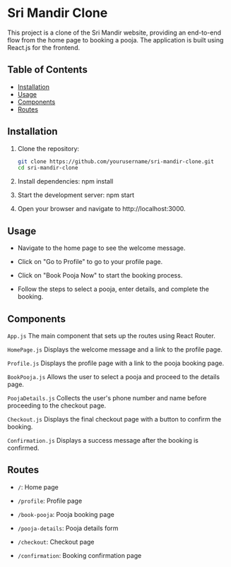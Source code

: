 # Sri Mandir Clone

This project is a clone of the Sri Mandir website, providing an end-to-end flow from the home page to booking a pooja. The application is built using React.js for the frontend.

## Table of Contents
- [Installation](#installation)
- [Usage](#usage)
- [Components](#components)
- [Routes](#routes)

## Installation

1. Clone the repository:
   ```sh
   git clone https://github.com/yourusername/sri-mandir-clone.git
   cd sri-mandir-clone

2. Install dependencies:
    npm install

3. Start the development server:
    npm start

4. Open your browser and navigate to http://localhost:3000.

## Usage

- Navigate to the home page to see the welcome message.

- Click on "Go to Profile" to go to your profile page.

- Click on "Book Pooja Now" to start the booking process.

- Follow the steps to select a pooja, enter details, and complete the booking.

## Components

`App.js`
The main component that sets up the routes using React Router.

`HomePage.js`
Displays the welcome message and a link to the profile page.

`Profile.js`
Displays the profile page with a link to the pooja booking page.

`BookPooja.js`
Allows the user to select a pooja and proceed to the details page.

`PoojaDetails.js`
Collects the user's phone number and name before proceeding to the checkout page.

`Checkout.js`
Displays the final checkout page with a button to confirm the booking.

`Confirmation.js`
Displays a success message after the booking is confirmed.

## Routes

- `/`: Home page

- `/profile`: Profile page

- `/book-pooja`: Pooja booking page

- `/pooja-details`: Pooja details form

- `/checkout`: Checkout page

- `/confirmation`: Booking confirmation page